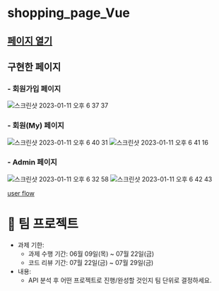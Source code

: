 # shopping_page_Vue
## [페이지 열기](https://wondrous-quokka-f13e97.netlify.app/)

## 구현한 페이지

### - 회원가입 페이지 
![스크린샷 2023-01-11 오후 6 37 37](https://user-images.githubusercontent.com/99096272/211770971-8f828add-8bae-4d38-8456-d69a46df7adc.png)

### - 회원(My) 페이지 
![스크린샷 2023-01-11 오후 6 40 31](https://user-images.githubusercontent.com/99096272/211771621-7ab156d6-71a6-4f9b-afbc-1770d5f7a1b7.png)
![스크린샷 2023-01-11 오후 6 41 16](https://user-images.githubusercontent.com/99096272/211771770-5c356e94-15b3-45f1-8890-1c46e1dfba46.png)

### - Admin 페이지  
![스크린샷 2023-01-11 오후 6 32 58](https://user-images.githubusercontent.com/99096272/211769975-e8952f42-3666-446b-b44c-095b99b85371.png)
![스크린샷 2023-01-11 오후 6 42 43](https://user-images.githubusercontent.com/99096272/211772108-e56d6106-26e6-4a8b-9af4-2b5a56287211.png)

[user flow](https://www.figma.com/file/Uh4ClJfApLcDjEWOdZZZ7r/user-flow?node-id=0%3A1)





# 🤝 팀 프로젝트

- 과제 기한: 
  - 과제 수행 기간: 06월 09일(목) ~ 07월 22일(금)
  - 코드 리뷰 기간: 07월 22일(금) ~ 07월 29일(금)
- 내용: 
  - API 분석 후 어떤 프로젝트로 진행/완성할 것인지 팀 단위로 결정하세요.
